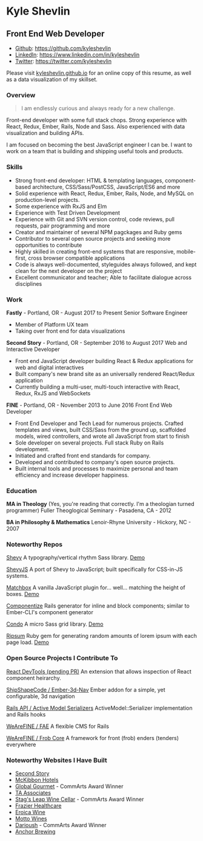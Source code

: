 # Kyle Shevlin

## Front End Web Developer

* [Github](https://github.com/kyleshevlin): https://github.com/kyleshevlin
* [LinkedIn](https://www.linkedin.com/in/kyleshevlin): https://www.linkedin.com/in/kyleshevlin
* [Twitter](https://twitter.com/kyleshevlin): https://twitter.com/kyleshevlin

Please visit [kyleshevlin.github.io](http://kyleshevlin.github.io/) for an online copy of this resume, as well as a data visualization of my skillset.

### Overview

> I am endlessly curious and always ready for a new challenge.

Front-end developer with some full stack chops. Strong experience with React, Redux, Ember, Rails, Node and Sass. Also experienced with data visualization and building APIs.

I am focused on becoming the best JavaScript engineer I can be. I want to work on a team that is building and shipping useful tools and products.

### Skills

* Strong front-end developer: HTML & templating languages, component-based architecture, CSS/Sass/PostCSS, JavaScript/ES6 and more
* Solid experience with React, Redux, Ember, Rails, Node, and MySQL on production-level projects.
* Some experience with RxJS and Elm
* Experience with Test Driven Development
* Experience with Git and SVN version control, code reviews, pull requests, pair programming and more
* Creator and maintainer of several NPM pagckages and Ruby gems
* Contributor to several open source projects and seeking more opportunities to contribute
* Highly skilled in creating front-end systems that are responsive, mobile-first, cross browser compatible applications
* Code is always well-documented, styleguides always followed, and kept clean for the next developer on the project
* Excellent communicator and teacher; Able to facilitate dialogue across disciplines

### Work

**Fastly** - Portland, OR - August 2017 to Present
Senior Software Engineer

* Member of Platform UX team
* Taking over front end for data visualizations

**Second Story** - Portland, OR - September 2016 to August 2017
Web and Interactive Developer

* Front end JavaScript developer building React & Redux applications for web and digital interactives
* Built company's new brand site as an universally rendered React/Redux application
* Currently building a multi-user, multi-touch interactive with React, Redux, RxJS and WebSockets

**FINE** - Portland, OR - November 2013 to June 2016
Front End Web Developer

* Front End Developer and Tech Lead for numerous projects. Crafted templates and views, built CSS/Sass from the ground up, scaffolded models, wired controllers, and wrote all JavaScript from start to finish
* Sole developer on several projects. Full stack Ruby on Rails development.
* Initiated and crafted front end standards for company.
* Developed and contributed to company's open source projects.
* Built internal tools and processes to maximize personal and team efficiency and increase developer happiness.

### Education

**MA in Theology** (Yes, you're reading that correctly. I'm a theologian turned programmer)
Fuller Theoglogical Seminary - Pasadena, CA - 2012

**BA in Philosophy & Mathematics**
Lenoir-Rhyne University - Hickory, NC - 2007

### Noteworthy Repos

[Shevy](https://github.com/kyleshevlin/shevy)
A typography/vertical rhythm Sass library.
[Demo](http://kyleshevlin.github.io/shevy)

[ShevyJS](https://github.com/kyleshevlin/shevyjs)
A port of Shevy to JavaScript; built specifically for CSS-in-JS systems.

[Matchbox](https://github.com/kyleshevlin/matchbox)
A vanilla JavaScript plugin for... well... matching the height of boxes.
[Demo](http://kyleshevlin.github.io/matchbox)

[Componentize](https://github.com/kyleshevlin/componentize)
Rails generator for inline and block components; similar to Ember-CLI's component generator

[Condo](https://github.com/kyleshevlin/condo)
A micro Sass grid library.
[Demo](http://kyleshevlin.github.io/condo)

[Ripsum](https://github.com/kyleshevlin/condo)
Ruby gem for generating random amounts of lorem ipsum with each page load.
[Demo](http://kyleshevlin.github.io/ripsum)

### Open Source Projects I Contribute To

[React DevTools (pending PR)](https://github.com/facebook/react-devtools)
An extension that allows inspection of React component heirarchy.

[ShipShapeCode / Ember-3d-Nav](https://github.com/shipshapecode/ember-3d-nav)
Ember addon for a simple, yet configurable, 3d navigation

[Rails API / Active Model Serializers](https://github.com/rails-api/active_model_serializers)
ActiveModel::Serializer implementation and Rails hooks

[WeAreFINE / FAE](https://github.com/wearefine/fae)
A flexible CMS for Rails

[WeAreFINE / Frob Core](https://github.com/wearefine/frob-core)
A framework for front (frob) enders (tenders) everywhere

### Noteworthy Websites I Have Built

* [Second Story](https://secondstory.com/)
* [McKibbon Hotels](mckibbon.com)
* [Global Gourmet](ggcatering.com) - CommArts Award Winner
* [TA Associates](ta.com)
* [Stag's Leap Wine Cellar](cask23.com) - CommArts Award Winner
* [Frazier Healthcare](frazierhealthcare.com)
* [Eroica Wine](www.eroicawine.com)
* [Motto Wines](mottowines.com)
* [Darioush](darioush.com) - CommArts Award Winner
* [Anchor Brewing](anchorbrewing.com)
